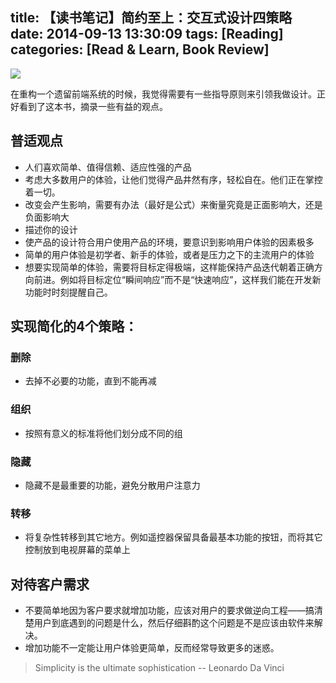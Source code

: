 title: 【读书笔记】简约至上：交互式设计四策略
date: 2014-09-13 13:30:09
tags: [Reading]
categories: [Read & Learn, Book Review]
---

![](http://wenzhong.qiniudn.com/img/blog/Simplicity.png)

在重构一个遗留前端系统的时候，我觉得需要有一些指导原则来引领我做设计。正好看到了这本书，摘录一些有益的观点。

## 普适观点
* 人们喜欢简单、值得信赖、适应性强的产品
* 考虑大多数用户的体验，让他们觉得产品井然有序，轻松自在。他们正在掌控着一切。
* 改变会产生影响，需要有办法（最好是公式）来衡量究竟是正面影响大，还是负面影响大
* 描述你的设计
* 使产品的设计符合用户使用产品的环境，要意识到影响用户体验的因素极多
* 简单的用户体验是初学者、新手的体验，或者是压力之下的主流用户的体验
* 想要实现简单的体验，需要将目标定得极端，这样能保持产品迭代朝着正确方向前进。例如将目标定位“瞬间响应”而不是“快速响应”，这样我们能在开发新功能时时刻提醒自己。

## 实现简化的4个策略：

### 删除
* 去掉不必要的功能，直到不能再减

### 组织
* 按照有意义的标准将他们划分成不同的组

### 隐藏
* 隐藏不是最重要的功能，避免分散用户注意力

### 转移
* 将复杂性转移到其它地方。例如遥控器保留具备最基本功能的按钮，而将其它控制放到电视屏幕的菜单上

## 对待客户需求
* 不要简单地因为客户要求就增加功能，应该对用户的要求做逆向工程——搞清楚用户到底遇到的问题是什么，然后仔细斟酌这个问题是不是应该由软件来解决。
* 增加功能不一定能让用户体验更简单，反而经常导致更多的迷惑。

> Simplicity is the ultimate sophistication
>                               -- Leonardo Da Vinci
